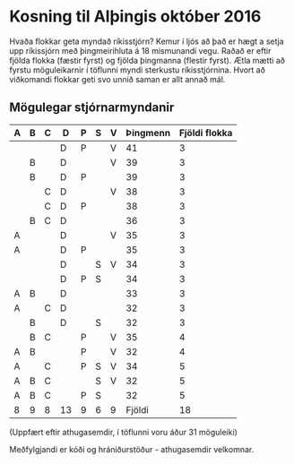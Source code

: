 # Kosning til Alþingis október 2016
Hvaða flokkar geta myndað ríkisstjórn?  Kemur í ljós að það er hægt a setja upp ríkissjórn með þingmeirihluta á 18 mismunandi vegu.
Raðað er eftir fjölda flokka (fæstir fyrst) og fjölda þingmanna (flestir fyrst).
Ætla mætti að fyrstu möguleikarnir í töflunni myndi sterkustu ríkisstjórnina.
Hvort að viðkomandi flokkar geti svo unnið saman er allt annað mál.
 


## Mögulegar stjórnarmyndanir 
|A|B|C|D|P|S|V|Þingmenn|Fjöldi flokka|
|---|---|---|---|---|---|---|---|---|
||||D|P||V|41|3|
||B||D|||V|39|3|
||B||D|P|||39|3|
|||C|D|||V|38|3|
|||C|D|P|||38|3|
||B|C|D||||36|3|
|A|||D|||V|35|3|
|A|||D|P|||35|3|
||||D||S|V|34|3|
||||D|P|S||34|3|
|A|B||D||||33|3|
|A||C|D||||32|3|
||B||D||S||32|3|
||B|C||P||V|35|4|
|A|B|||P||V|32|4|
|A||C||P|S|V|34|5|
|A|B|C|||S|V|32|5|
|A|B|C||P|S||32|5|
|8|9|8|13|9|6|9|Fjöldi|18|


(Uppfært eftir athugasemdir, í töflunni voru áður 31 möguleiki)

Meðfylgjandi er kóði og hrániðurstöður - athugasemdir velkomnar.